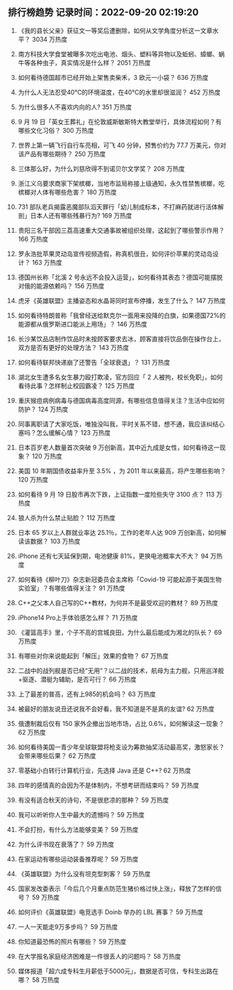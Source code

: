 
## 排行榜趋势 记录时间：2022-09-20 02:19:20
  
  1. 《我的县长父亲》获征文一等奖后遭删除，如何从文学角度分析这一文章水平？ 3034 万热度
    
  2. 南方科技大学食堂被曝多次吃出电池、烟头、塑料等异物以及蚯蚓、蟑螂、蜗牛等各种虫子，真实情况是什么样？ 2051 万热度
    
  3. 如何看待德国超市已经开始上架售卖柴禾，3 欧元一小袋？ 636 万热度
    
  4. 为什么人无法忍受40℃的环境温度，在40℃的水里却很滋润？ 452 万热度
    
  5. 为什么很多人不喜欢内向的人? 351 万热度
    
  6. 9 月 19 日「英女王葬礼」在伦敦威斯敏斯特大教堂举行，具体流程如何？有哪些文化习俗？ 300 万热度
    
  7. 世界上第一辆飞行自行车亮相，可飞 40 分钟，预售价约为 77.7 万美元，你对该产品有哪些期待？ 250 万热度
    
  8. 三体那么好，为什么刘慈欣得不到诺贝尔文学奖？ 208 万热度
    
  9. 浙江义乌要求商家下架槟榔，当地市监局称接上级通知，永久性禁售槟榔，吃槟榔对人体有哪些危害？ 180 万热度
    
  10. 731 部队老兵揭露恶魔部队滔天罪行「幼儿制成标本，不打麻药就进行活体解剖」日本人还有哪些残暴行为? 169 万热度
    
  11. 贵阳三名干部因三荔高速重大交通事故被组织处理，这起到了哪些警示作用？ 166 万热度
    
  12. 罗永浩批苹果灵动岛宣传视频造假，称真机很丑，如何评价苹果的灵动岛设计？ 163 万热度
    
  13. 德国州长称「北溪 2 号永远不会投入运营」，如何看待其表态？德国可能摆脱对俄的能源依赖吗？ 156 万热度
    
  14. 虎牙《英雄联盟》主播姿态和水晶哥同时宣布停播，发生了什么？ 147 万热度
    
  15. 如何看待特朗普称「我曾经送给默克尔一面用来投降的白旗，如果德国72%的能源都从俄罗斯进口能派上用场」？ 146 万热度
    
  16. 长沙某饮品店制作饮品时未按顾客要求去冰，顾客直接将饮品倒在操作台上，双方是否有更好的处理方法？ 143 万热度
    
  17. 如何看待联邦快递崩了还警告「全球衰退」？ 131 万热度
    
  18. 湖北女生遭多名女生暴力殴打欺凌，官方回应「 2 人被拘，校长免职」，如何看待此事？怎样制止校园霸凌？ 125 万热度
    
  19. 重庆猴痘病例病毒与德国病毒高度同源，有哪些信息值得关注？生活中应如何防护？ 124 万热度
    
  20. 同事离职请了大家吃饭，唯独没叫我，平时关系不错，想不通，我应该纠结心塞吗？怎么缓解心情？ 123 万热度
    
  21. 日本百岁老人数量首次突破 9 万创新高，其中近九成是女性，如何看待这一现象？ 120 万热度
    
  22. 美国 10 年期国债收益率升至 3.5% ，为 2011 年以来最高，将产生哪些影响？ 120 万热度
    
  23. 如何看待 9 月 19 日股市再次下跌，上证指数一度险些失守 3100 点？ 113 万热度
    
  24. 狼人杀为什么禁止贴脸？ 112 万热度
    
  25. 日本 65 岁以上人群就业率达 25.1％，工作的老年人达 909 万创新高，如何解读该数据？ 103 万热度
    
  26. iPhone 还有七天延保到期，电池健康 81%，更换电池概率大不大？ 94 万热度
    
  27. 如何看待《柳叶刀》杂志新冠委员会主席称「Covid-19 可能起源于美国生物实验室」？有哪些值得关注？ 91 万热度
    
  28. C++之父本人自己写的C++教材，为何并不是最受欢迎的教材？ 89 万热度
    
  29. iPhone14 Pro上手体验感怎么样？ 71 万热度
    
  30. 《灌篮高手》里，个子不高的宫城良田，为什么最后能成为湘北的队长？ 69 万热度
    
  31. 有哪些对你来说能起到「解压」效果的食物？ 67 万热度
    
  32. 二战中的战列舰是否已经“无用”？以二战的技术，航母为主力舰，只用巡洋舰+驱逐、潜艇为辅助，是否可行？ 66 万热度
    
  33. 上了最差的普高，还有上985的机会吗？ 63 万热度
    
  34. 被最好的朋友说丑还说我不会好看，我不知道是不是真的友谊? 62 万热度
    
  35. 俄遭制裁后仅有 150 家外企撤出当地市场，占比 0.6%，如何解读这一现象？ 62 万热度
    
  36. 如何看待美国一青少年垒球联盟将枪支设为筹款抽奖活动最高奖，激怒家长？会带来哪些后果？ 62 万热度
    
  37. 零基础小白转行计算机行业，先选择 Java 还是 C++? 62 万热度
    
  38. 四年的感情真的会因为不是体制内，不想考研而结束吗？ 59 万热度
    
  39. 有没有适合秋天的诗句，不是很悲凉的那种？ 59 万热度
    
  40. 我可以听听你人生中最大的遗憾吗？ 59 万热度
    
  41. 不会打扮，有什么方法能够变美？ 59 万热度
    
  42. 为什么评书现在衰落了？ 59 万热度
    
  43. 在家运动有哪些运动装备推荐呢？ 59 万热度
    
  44. 《英雄联盟》为什么没有坦克型刺客？ 59 万热度
    
  45. 国家发改委表示「今后几个月重点防范生猪价格过快上涨」，释放了怎样的信号？ 59 万热度
    
  46. 如何评价《英雄联盟》电竞选手 Doinb 举办的 LBL 赛事？ 59 万热度
    
  47. 一人一天能走9万多步吗？ 59 万热度
    
  48. 你知道最恐怖的照片有哪些？ 59 万热度
    
  49. 在大学报名家庭经济困难是一件很丢人的问题吗？ 58 万热度
    
  50. 媒体报道「超六成专科生月薪低于5000元」，数据是否可信，专科生出路在哪？ 58 万热度
    